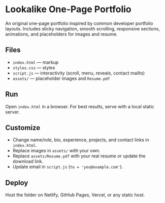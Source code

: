 # Lookalike One-Page Portfolio

An original one-page portfolio inspired by common developer portfolio layouts. Includes sticky navigation, smooth scrolling, responsive sections, animations, and placeholders for images and resume.

## Files
- `index.html` — markup
- `styles.css` — styles
- `script.js` — interactivity (scroll, menu, reveals, contact mailto)
- `assets/` — placeholder images and `Resume.pdf`

## Run
Open `index.html` in a browser. For best results, serve with a local static server.

## Customize
- Change name/role, bio, experience, projects, and contact links in `index.html`.
- Replace images in `assets/` with your own.
- Replace `assets/Resume.pdf` with your real resume or update the download link.
- Update email in `script.js` (`to = 'you@example.com'`).

## Deploy
Host the folder on Netlify, GitHub Pages, Vercel, or any static host.
